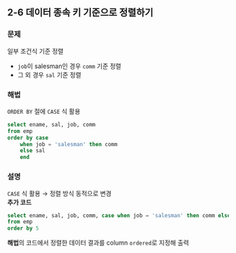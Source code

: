 ## 2-6 데이터 종속 키 기준으로 정렬하기

### 문제
일부 조건식 기준 정렬
- `job`이 salesman인 경우 `comm` 기준 정렬
- 그 외 경우 `sal` 기준 정렬

### 해법
`ORDER BY` 절에 `CASE` 식 활용
```sql
select ename, sal, job, comm
from emp
order by case
    when job = 'salesman' then comm
    else sal
    end
```

### 설명
`CASE` 식 활용 → 정렬 방식 동적으로 변경  
**추가 코드**
```sql
select ename, sal, job, comm, case when job = 'salesman' then comm else sal end as ordered
from emp
order by 5
```
**해법**의 코드에서 정렬한 데이터 결과를 column `ordered`로 지정해 출력
